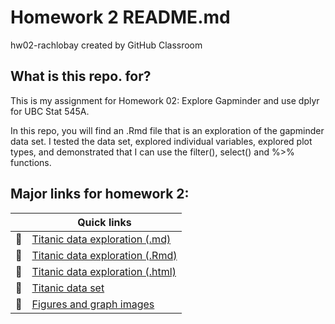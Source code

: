 # Homework 2 README.md
hw02-rachlobay created by GitHub Classroom

## What is this repo. for?

This is my assignment for Homework 02: Explore Gapminder and use dplyr for UBC Stat 545A. 

In this repo, you will find an .Rmd file that is an exploration of the gapminder data set. I tested the data set, explored individual variables, explored plot types, and demonstrated that I can use the filter(), select() and %>% functions.

## Major links for homework 2:

|               | Quick links|
| ------------- |-------------|
|  :ship:   | [Titanic data exploration (.md)](https://github.com/STAT545-UBC-students/hw02-rachlobay/blob/master/titanic-exploration-html-md-Rmd-and-dataset/HW5-Titanic-exploration.md)| 
|  :ship:   | [Titanic data exploration (.Rmd)](https://github.com/STAT545-UBC-students/hw02-rachlobay/blob/master/titanic-exploration-html-md-Rmd-and-dataset/HW5-Titanic-exploration.Rmd)| 
|  :ship:  | [Titanic data exploration (.html)](https://github.com/STAT545-UBC-students/hw02-rachlobay/blob/master/titanic-exploration-html-md-Rmd-and-dataset/HW5-Titanic-exploration.html)|
|  :ship:  | [Titanic data set](https://github.com/STAT545-UBC-students/hw02-rachlobay/tree/master/titanic-exploration-html-md-Rmd-and-dataset/titanic-dataset)|
|  :ship:  | [Figures and graph images](https://github.com/STAT545-UBC-students/hw02-rachlobay/tree/master/titanic-exploration-html-md-Rmd-and-dataset/HW5-Titanic-exploration_files)|

